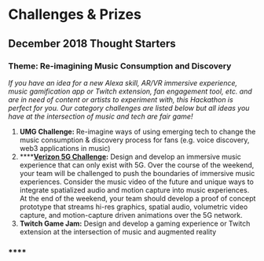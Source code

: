 # Challenges & Prizes

## D**ecember 2018 Thought Starters** <a id="june-2-3-thought-starters"></a>

### **Theme**: Re-imagining Music Consumption and Discovery

_If you have an idea for a new Alexa skill, AR/VR immersive experience, music gamification app or Twitch extension, fan engagement tool, etc. and are in need of content or artists to experiment with, this Hackathon is perfect for you. Our category challenges are listed below but all ideas you have at the intersection of music and tech are fair game!_  

1. **UMG Challenge:** Re-imagine ways of using emerging tech to change the music consumption & discovery process for fans \(e.g. voice discovery, web3 applications in music\)
2. \*\*\*\*[**Verizon 5G Challenge**](https://cloudinary.gitbook.io/cil-hackathon-guide/v/capitol360-december-2018-hacktathon-guide/capitol360-innovation-center-hackathon-guide/dec18-umg-challenges/challenge-and-prizes/verizon-5g-challenge)**:** Design and develop an immersive music experience that can only exist with 5G. Over the course of the weekend, your team will be challenged to push the boundaries of immersive music experiences. Consider the music video of the future and unique ways to integrate spatialized audio and motion capture into music experiences. At the end of the weekend, your team should develop a proof of concept prototype that streams hi-res graphics, spatial audio, volumetric video capture, and motion-capture driven animations over the 5G network. 
3. **Twitch Game Jam:** Design and develop a gaming experience or Twitch extension at the intersection of music and augmented reality



### \*\*\*\*

